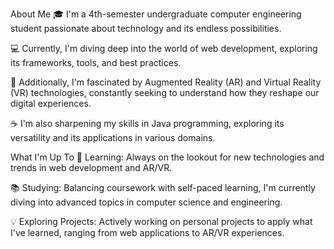 About Me
🎓 I'm a 4th-semester undergraduate computer engineering student passionate about technology and its endless possibilities.

💻 Currently, I'm diving deep into the world of web development, exploring its frameworks, tools, and best practices.

🌟 Additionally, I'm fascinated by Augmented Reality (AR) and Virtual Reality (VR) technologies, constantly seeking to understand how they reshape our digital experiences.

☕ I'm also sharpening my skills in Java programming, exploring its versatility and its applications in various domains.

What I'm Up To
🚀 Learning: Always on the lookout for new technologies and trends in web development and AR/VR.

📚 Studying: Balancing coursework with self-paced learning, I'm currently diving into advanced topics in computer science and engineering.

💡 Exploring Projects: Actively working on personal projects to apply what I've learned, ranging from web applications to AR/VR experiences.



<!---
khankhurram0794/khankhurram0794 is a ✨ special ✨ repository because its `README.md` (this file) appears on your GitHub profile.
You can click the Preview link to take a look at your changes.
--->
